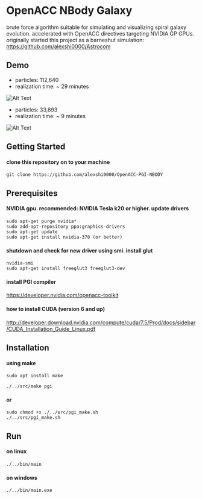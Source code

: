 # OpenACC NBody Galaxy
brute force algorithm suitable for simulating and visualizing spiral galaxy evolution. accelerated with OpenACC directives targeting NVIDIA GP GPUs. originally started this project as a barneshut simulation: https://github.com/alexshi0000/Astrocom

## Demo
 - particles: 112,640 
 - realization time: ~ 29 minutes
 
![Alt Text](https://github.com/alexshi0000/OpenACC-PGI-NBODY/blob/master/test/galaxyevo1.gif) 

- particles: 33,693
- realization time: ~ 9 minutes

![Alt Text](https://github.com/alexshi0000/OpenACC-PGI-NBODY/blob/master/test/galaxyevo3.gif)

## Getting Started
#### clone this repository on to your machine
```
git clone https://github.com/alexshi0000/OpenACC-PGI-NBODY
```
## Prerequisites
#### NVIDIA gpu. recommended: NVIDIA Tesla k20 or higher. update drivers
```
sudo apt-get purge nvidia* 
sudo add-apt-repository ppa:graphics-drivers
sudo apt-get update
sudo apt-get install nvidia-370 (or better)
```
#### shutdown and check for new driver using smi. install glut
```
nvidia-smi
sudo apt-get install freeglut3 freeglut3-dev
```
#### install PGI compiler

https://developer.nvidia.com/openacc-toolkit

#### how to install CUDA (version 6 and up)

http://developer.download.nvidia.com/compute/cuda/7.5/Prod/docs/sidebar/CUDA_Installation_Guide_Linux.pdf

## Installation
#### using make
```
sudo apt install make
```

```
./../src/make pgi
```
#### or
```
sudo chmod +x ./../src/pgi_make.sh
./../src/pgi_make.sh
```
## Run
#### on linux
```
./../bin/main
```
#### on windows
```
./../bin/main.exe
```
